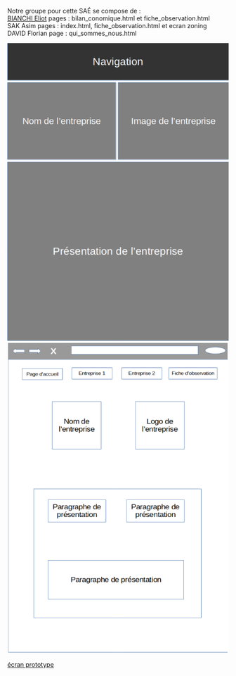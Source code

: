 Notre groupe pour cette SAÉ se compose de :<br>
    <a href="mailto:eliot.bianchi@edu.univ-fcomte.fr?cc=asim.sak@edu.univ-fcomte.fr,florian.david@edu.univ-fcomte.fr&subject=Mail from altran">BIANCHI Eliot</a>   pages : bilan_conomique.html et fiche_observation.html <br>
    SAK Asim  pages : index.html, fiche_observation.html et ecran zoning <br>
    DAVID Florian  page : qui_sommes_nous.html
    
![écran de zoning](doc/ecran_zoning.png)
![écran prototype](doc/ecran_prototype.png)

[écran prototype](doc/groupe_nom1_nom2_nom3_nom4.pdf)


